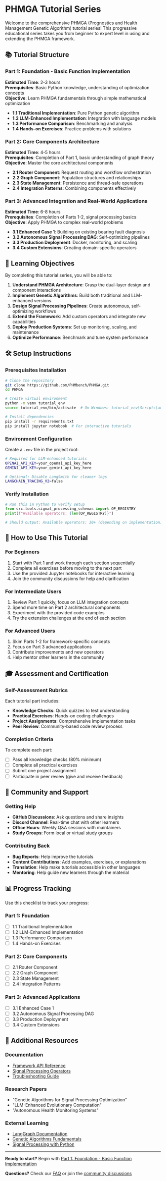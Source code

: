 # PHMGA Tutorial Series

Welcome to the comprehensive PHMGA (Prognostics and Health Management Genetic Algorithm) tutorial series! This progressive educational series takes you from beginner to expert level in using and extending the PHMGA framework.

## 📚 Tutorial Structure

### Part 1: Foundation - Basic Function Implementation
**Estimated Time**: 2-3 hours  
**Prerequisites**: Basic Python knowledge, understanding of optimization concepts  
**Objective**: Learn PHMGA fundamentals through simple mathematical optimization

- **1.1 Traditional Implementation**: Pure Python genetic algorithm
- **1.2 LLM-Enhanced Implementation**: Integration with language models
- **1.3 Performance Comparison**: Benchmarking and analysis
- **1.4 Hands-on Exercises**: Practice problems with solutions

### Part 2: Core Components Architecture
**Estimated Time**: 4-5 hours  
**Prerequisites**: Completion of Part 1, basic understanding of graph theory  
**Objective**: Master the core architectural components

- **2.1 Router Component**: Request routing and workflow orchestration
- **2.2 Graph Component**: Population structures and relationships
- **2.3 State Management**: Persistence and thread-safe operations
- **2.4 Integration Patterns**: Combining components effectively

### Part 3: Advanced Integration and Real-World Applications
**Estimated Time**: 6-8 hours  
**Prerequisites**: Completion of Parts 1-2, signal processing basics  
**Objective**: Apply PHMGA to complex real-world problems

- **3.1 Enhanced Case 1**: Building on existing bearing fault diagnosis
- **3.2 Autonomous Signal Processing DAG**: Self-optimizing pipelines
- **3.3 Production Deployment**: Docker, monitoring, and scaling
- **3.4 Custom Extensions**: Creating domain-specific operators

## 🎯 Learning Objectives

By completing this tutorial series, you will be able to:

1. **Understand PHMGA Architecture**: Grasp the dual-layer design and component interactions
2. **Implement Genetic Algorithms**: Build both traditional and LLM-enhanced versions
3. **Design Signal Processing Pipelines**: Create autonomous, self-optimizing workflows
4. **Extend the Framework**: Add custom operators and integrate new capabilities
5. **Deploy Production Systems**: Set up monitoring, scaling, and maintenance
6. **Optimize Performance**: Benchmark and tune system performance

## 🛠️ Setup Instructions

### Prerequisites Installation

```bash
# Clone the repository
git clone https://github.com/PHMbench/PHMGA.git
cd PHMGA

# Create virtual environment
python -m venv tutorial_env
source tutorial_env/bin/activate  # On Windows: tutorial_env\Scripts\activate

# Install dependencies
pip install -r requirements.txt
pip install jupyter notebook  # For interactive tutorials
```

### Environment Configuration

Create a `.env` file in the project root:

```bash
# Required for LLM-enhanced tutorials
OPENAI_API_KEY=your_openai_api_key_here
GEMINI_API_KEY=your_gemini_api_key_here

# Optional: Disable LangSmith for cleaner logs
LANGCHAIN_TRACING_V2=false
```

### Verify Installation

```python
# Run this in Python to verify setup
from src.tools.signal_processing_schemas import OP_REGISTRY
print(f"Available operators: {len(OP_REGISTRY)}")

# Should output: Available operators: 30+ (depending on implementation)
```

## 📖 How to Use This Tutorial

### For Beginners
1. Start with Part 1 and work through each section sequentially
2. Complete all exercises before moving to the next part
3. Use the provided Jupyter notebooks for interactive learning
4. Join the community discussions for help and clarification

### For Intermediate Users
1. Review Part 1 quickly, focus on LLM integration concepts
2. Spend more time on Part 2 architectural components
3. Experiment with the provided code examples
4. Try the extension challenges at the end of each section

### For Advanced Users
1. Skim Parts 1-2 for framework-specific concepts
2. Focus on Part 3 advanced applications
3. Contribute improvements and new operators
4. Help mentor other learners in the community

## 🎓 Assessment and Certification

### Self-Assessment Rubrics

Each tutorial part includes:
- **Knowledge Checks**: Quick quizzes to test understanding
- **Practical Exercises**: Hands-on coding challenges
- **Project Assignments**: Comprehensive implementation tasks
- **Peer Review**: Community-based code review process

### Completion Criteria

To complete each part:
- [ ] Pass all knowledge checks (80% minimum)
- [ ] Complete all practical exercises
- [ ] Submit one project assignment
- [ ] Participate in peer review (give and receive feedback)

## 🤝 Community and Support

### Getting Help
- **GitHub Discussions**: Ask questions and share insights
- **Discord Channel**: Real-time chat with other learners
- **Office Hours**: Weekly Q&A sessions with maintainers
- **Study Groups**: Form local or virtual study groups

### Contributing Back
- **Bug Reports**: Help improve the tutorials
- **Content Contributions**: Add examples, exercises, or explanations
- **Translation**: Help make tutorials accessible in other languages
- **Mentoring**: Help guide new learners through the material

## 📊 Progress Tracking

Use this checklist to track your progress:

### Part 1: Foundation
- [ ] 1.1 Traditional Implementation
- [ ] 1.2 LLM-Enhanced Implementation  
- [ ] 1.3 Performance Comparison
- [ ] 1.4 Hands-on Exercises

### Part 2: Core Components
- [ ] 2.1 Router Component
- [ ] 2.2 Graph Component
- [ ] 2.3 State Management
- [ ] 2.4 Integration Patterns

### Part 3: Advanced Applications
- [ ] 3.1 Enhanced Case 1
- [ ] 3.2 Autonomous Signal Processing DAG
- [ ] 3.3 Production Deployment
- [ ] 3.4 Custom Extensions

## 🔗 Additional Resources

### Documentation
- [Framework API Reference](../README.md#api-reference)
- [Signal Processing Operators](../README.md#signal-processing-operators)
- [Troubleshooting Guide](../README.md#troubleshooting)

### Research Papers
- "Genetic Algorithms for Signal Processing Optimization"
- "LLM-Enhanced Evolutionary Computation"
- "Autonomous Health Monitoring Systems"

### External Learning
- [LangGraph Documentation](https://langchain-ai.github.io/langgraph/)
- [Genetic Algorithms Fundamentals](https://example.com/ga-fundamentals)
- [Signal Processing with Python](https://example.com/signal-processing)

---

**Ready to start?** Begin with [Part 1: Foundation - Basic Function Implementation](part1/README.md)

**Questions?** Check our [FAQ](FAQ.md) or join the [community discussions](https://github.com/PHMbench/PHMGA/discussions)
